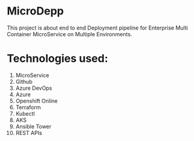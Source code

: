 # MicroDepp
This project is about end to end Deployment pipeline for Enterprise Multi Container MicroService on Multiple Environments.

# Technologies used:
  1. MicroService
  2. Github
  3. Azure DevOps
  4. Azure
  5. Openshift Online
  6. Terraform
  7. Kubectl
  8. AKS
  9. Ansible Tower
  10. REST APIs
